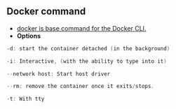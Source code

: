 ## Docker command
- [docker is base command for the Docker CLI.](https://docs.docker.com/engine/reference/commandline/docker/)
- **Options**
```c
-d: start the container detached (in the background)

-i: Interactive, (with the ability to type into it)

--network host: Start host driver

--rm: remove the container once it exits/stops. 

-t: With tty
```
